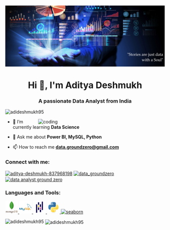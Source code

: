 ![logo](https://github.com/AdiDeshmukh95/AdiDeshmukh95/blob/main/Banner%20DA.jpg)
<h1 align="center">Hi 👋, I'm Aditya Deshmukh</h1>
<h3 align="center">A passionate Data Analyst from India</h3>

<p align="left"> <img src="https://komarev.com/ghpvc/?username=adideshmukh95&label=Profile%20views&color=0e75b6&style=flat" alt="adideshmukh95" /> </p>
<img align="right" alt="coding" width="400" src="https://imgs.search.brave.com/SRgUMdMPR4pifUR5DbRB_aHnIJ3aKQR1W6fXaQAupPk/rs:fit:800:600:1/g:ce/aHR0cHM6Ly9tZWRp/YS5naXBoeS5jb20v/bWVkaWEvM29LSVBF/cURHVVVMcEVVMGFR/L2dpcGh5LmdpZg.gif">

- 🌱 I’m currently learning **Data Science**

- 💬 Ask me about **Power BI, MySQL, Python**

- 📫 How to reach me **data.groundzero@gmail.com**

<h3 align="left">Connect with me:</h3>
<p align="left">
<a href="https://linkedin.com/in/aditya-deshmukh-837968198" target="blank"><img align="center" src="https://raw.githubusercontent.com/rahuldkjain/github-profile-readme-generator/master/src/images/icons/Social/linked-in-alt.svg" alt="aditya-deshmukh-837968198" height="30" width="40" /></a>
<a href="https://instagram.com/data_groundzero" target="blank"><img align="center" src="https://raw.githubusercontent.com/rahuldkjain/github-profile-readme-generator/master/src/images/icons/Social/instagram.svg" alt="data_groundzero" height="30" width="40" /></a>
<a href="https://www.youtube.com/c/data analyst ground zero" target="blank"><img align="center" src="https://raw.githubusercontent.com/rahuldkjain/github-profile-readme-generator/master/src/images/icons/Social/youtube.svg" alt="data analyst ground zero" height="30" width="40" /></a>
</p>

<h3 align="left">Languages and Tools:</h3>
<p align="left"> <a href="https://www.mongodb.com/" target="_blank" rel="noreferrer"> <img src="https://raw.githubusercontent.com/devicons/devicon/master/icons/mongodb/mongodb-original-wordmark.svg" alt="mongodb" width="40" height="40"/> </a> <a href="https://www.mysql.com/" target="_blank" rel="noreferrer"> <img src="https://raw.githubusercontent.com/devicons/devicon/master/icons/mysql/mysql-original-wordmark.svg" alt="mysql" width="40" height="40"/> </a> <a href="https://pandas.pydata.org/" target="_blank" rel="noreferrer"> <img src="https://raw.githubusercontent.com/devicons/devicon/2ae2a900d2f041da66e950e4d48052658d850630/icons/pandas/pandas-original.svg" alt="pandas" width="40" height="40"/> </a> <a href="https://www.python.org" target="_blank" rel="noreferrer"> <img src="https://raw.githubusercontent.com/devicons/devicon/master/icons/python/python-original.svg" alt="python" width="40" height="40"/> </a> <a href="https://seaborn.pydata.org/" target="_blank" rel="noreferrer"> <img src="https://seaborn.pydata.org/_images/logo-mark-lightbg.svg" alt="seaborn" width="40" height="40"/> </a> </p>

<p><img align="left" src="https://github-readme-stats.vercel.app/api/top-langs?username=adideshmukh95&show_icons=true&locale=en&layout=compact" alt="adideshmukh95" /></p>

<p>&nbsp;<img align="center" src="https://github-readme-stats.vercel.app/api?username=adideshmukh95&show_icons=true&locale=en" alt="adideshmukh95" /></p>
